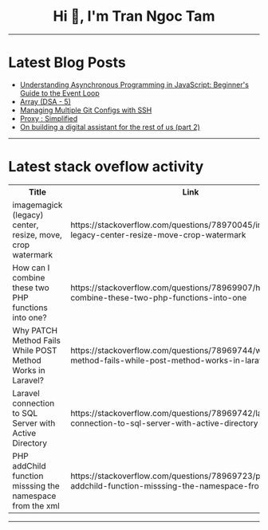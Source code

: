 <h1 align="center">Hi 👋, I'm Tran Ngoc Tam</h1>

---

# Latest Blog Posts 
<!-- BLOG-POST-LIST:START -->
- [Understanding Asynchronous Programming in JavaScript: Beginner&#39;s Guide to the Event Loop](https://dev.to/emmanuelayinde/understanding-asynchronous-programming-in-javascript-synchronous-asynchronous-microtasks-macrotasks-and-the-event-loop-h5e)
- [Array &lpar;DSA - 5&rpar;](https://dev.to/madgan95/array-dsa-5-4j31)
- [Managing Multiple Git Configs with SSH](https://dev.to/vutlhari/managing-multiple-git-configs-with-ssh-494b)
- [Proxy : Simplified](https://dev.to/sab93/proxy-simplified-5if)
- [On building a digital assistant for the rest of us &lpar;part 2&rpar;](https://dev.to/tkuenneth/on-building-a-digital-assistant-for-the-rest-of-us-part-2-92c)
<!-- BLOG-POST-LIST:END -->

---

# Latest stack oveflow activity
<table>
  <tr><th>Title</th><th>Link</th></tr>
  <!-- STACKOVERFLOW:START --><tr><td>imagemagick &lpar;legacy&rpar; center, resize, move, crop watermark</td><td>https://stackoverflow.com/questions/78970045/imagemagick-legacy-center-resize-move-crop-watermark</td></tr><tr><td>How can I combine these two PHP functions into one?</td><td>https://stackoverflow.com/questions/78969907/how-can-i-combine-these-two-php-functions-into-one</td></tr><tr><td>Why PATCH Method Fails While POST Method Works in Laravel?</td><td>https://stackoverflow.com/questions/78969744/why-patch-method-fails-while-post-method-works-in-laravel</td></tr><tr><td>Laravel connection to SQL Server with Active Directory</td><td>https://stackoverflow.com/questions/78969742/laravel-connection-to-sql-server-with-active-directory</td></tr><tr><td>PHP addChild function misssing the namespace from the xml</td><td>https://stackoverflow.com/questions/78969723/php-addchild-function-misssing-the-namespace-from-the-xml</td></tr><!-- STACKOVERFLOW:END -->
</table>

---


